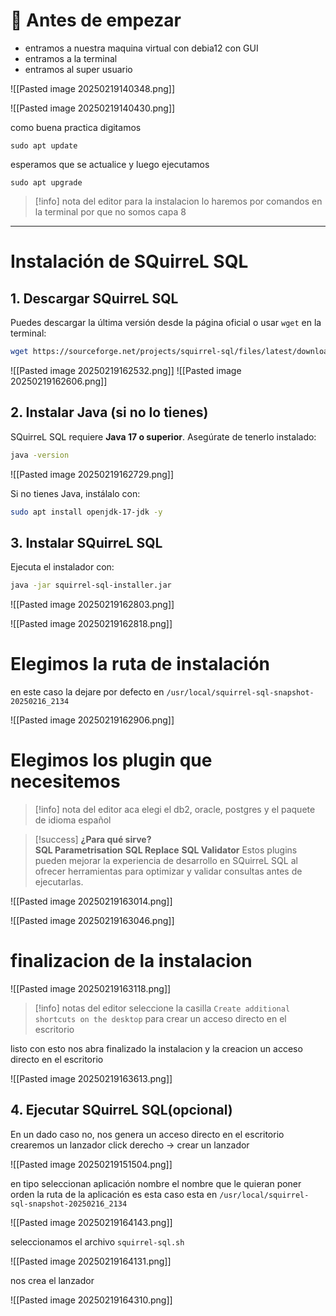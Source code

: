 # 📌 Antes de empezar
- entramos a nuestra maquina virtual con debia12 con GUI
- entramos a la terminal 
- entramos al super usuario

![[Pasted image 20250219140348.png]]

![[Pasted image 20250219140430.png]]

como buena practica digitamos

```shell
sudo apt update
```

 esperamos que se actualice y luego ejecutamos 

```shell
sudo apt upgrade
```

>[!info] nota del editor
>para la instalacion lo haremos por comandos en la terminal por que no somos capa 8

---

# Instalación de SQuirreL SQL

## 1. Descargar SQuirreL SQL

Puedes descargar la última versión desde la página oficial o usar `wget` en la terminal:

```bash
wget https://sourceforge.net/projects/squirrel-sql/files/latest/download -O squirrel-sql-installer.jar
```

![[Pasted image 20250219162532.png]]
![[Pasted image 20250219162606.png]]

## 2. Instalar Java (si no lo tienes)

SQuirreL SQL requiere **Java 17 o superior**. Asegúrate de tenerlo instalado:

```bash
java -version
```

![[Pasted image 20250219162729.png]]

Si no tienes Java, instálalo con:

```bash
sudo apt install openjdk-17-jdk -y
```

## 3. Instalar SQuirreL SQL

Ejecuta el instalador con:

```bash
java -jar squirrel-sql-installer.jar
```

![[Pasted image 20250219162803.png]]


![[Pasted image 20250219162818.png]]

# **Elegimos la ruta de instalación**
en este caso la dejare por defecto en  `/usr/local/squirrel-sql-snapshot-20250216_2134`

![[Pasted image 20250219162906.png]]

# **Elegimos los plugin que necesitemos**

>[!info] nota del editor
>aca elegi el db2, oracle, postgres y el paquete de idioma español

>[!success] **¿Para qué sirve?**  
>**SQL Parametrisation**
>**SQL Replace**
>**SQL Validator**
>Estos plugins pueden mejorar la experiencia de desarrollo en SQuirreL SQL al ofrecer herramientas para optimizar y validar consultas antes de ejecutarlas.


![[Pasted image 20250219163014.png]]

![[Pasted image 20250219163046.png]]

# **finalizacion de la instalacion**

![[Pasted image 20250219163118.png]]

>[!info] notas del editor
>seleccione la casilla `Create additional shortcuts on the desktop`
>para crear un acceso directo en el escritorio

listo con esto nos abra finalizado la instalacion y la creacion un acceso directo en el escritorio

![[Pasted image 20250219163613.png]]
## 4. Ejecutar SQuirreL SQL(opcional)

En un dado caso no, nos genera un acceso directo en el escritorio crearemos un lanzador
click derecho -> crear un lanzador

![[Pasted image 20250219151504.png]]

en tipo seleccionan aplicación
nombre el nombre que le quieran poner
orden la ruta de la aplicación es esta caso esta en `/usr/local/squirrel-sql-snapshot-20250216_2134`

![[Pasted image 20250219164143.png]]

seleccionamos el archivo `squirrel-sql.sh`

![[Pasted image 20250219164131.png]]

nos crea el lanzador

![[Pasted image 20250219164310.png]]